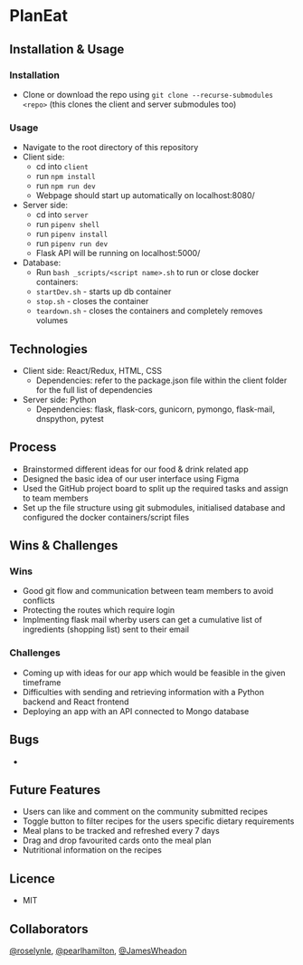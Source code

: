 # PlanEat


## Installation & Usage

### Installation

-   Clone or download the repo using `git clone --recurse-submodules <repo>` (this clones the client and server submodules too)

### Usage

-   Navigate to the root directory of this repository
-   Client side:
    -   cd into `client`
    -   run `npm install`
    -   run `npm run dev`
    -   Webpage should start up automatically on localhost:8080/
-   Server side:
    -   cd into `server`
    -   run `pipenv shell`
    -   run `pipenv install`
    -   run `pipenv run dev`
    -   Flask API will be running on localhost:5000/
-   Database:
    -   Run `bash _scripts/<script name>.sh` to run or close docker containers:
    -   `startDev.sh` - starts up db container
    -   `stop.sh` - closes the container
    -   `teardown.sh` - closes the containers and completely removes volumes

## Technologies

-   Client side: React/Redux, HTML, CSS 
    -   Dependencies: refer to the package.json file within the client folder for the full list of dependencies
-   Server side: Python
    -   Dependencies:  flask, flask-cors, gunicorn, pymongo, flask-mail, dnspython, pytest

## Process

-   Brainstormed different ideas for our food & drink related app
-   Designed the basic idea of our user interface using Figma
-   Used the GitHub project board to split up the required tasks and assign to team members
-   Set up the file structure using git submodules, initialised database and configured the docker containers/script files


## Wins & Challenges

### Wins

-   Good git flow and communication between team members to avoid conflicts
-   Protecting the routes which require login
-   Implmenting flask mail wherby users can get a cumulative list of ingredients (shopping list) sent to their email

### Challenges

-   Coming up with ideas for our app which would be feasible in the given timeframe
-   Difficulties with sending and retrieving information with a Python backend and React frontend
-   Deploying an app with an API connected to Mongo database

## Bugs

-   

## Future Features

-   Users can like and comment on the community submitted recipes
-   Toggle button to filter recipes for the users specific dietary requirements
-   Meal plans to be tracked and refreshed every 7 days
-   Drag and drop favourited cards onto the meal plan
-   Nutritional information on the recipes

## Licence

-   MIT

## Collaborators

[@roselynle](https://github.com/roselynle), [@pearlhamilton](https://github.com/pearlhamilton), [@JamesWheadon](https://github.com/jameswheadon)
